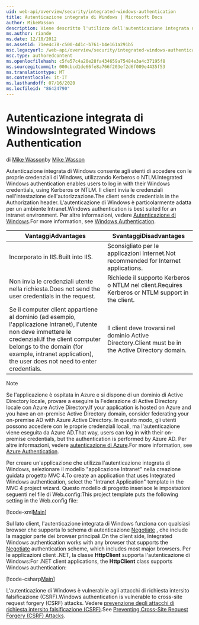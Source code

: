 ```yaml
---
uid: web-api/overview/security/integrated-windows-authentication
title: Autenticazione integrata di Windows | Microsoft Docs
author: MikeWasson
description: Viene descritto l'utilizzo dell'autenticazione integrata di Windows in API Web ASP.NET.
ms.author: riande
ms.date: 12/18/2012
ms.assetid: 71ee4c78-c500-4d1c-b761-b4e161a291b5
msc.legacyurl: /web-api/overview/security/integrated-windows-authentication
msc.type: authoredcontent
ms.openlocfilehash: c5fe57c4a20e28fa434659a75484e3a4c37195f8
ms.sourcegitcommit: 000cbcd1de66fe8a766f203ef2d6f009e4435f53
ms.translationtype: MT
ms.contentlocale: it-IT
ms.lasthandoff: 07/16/2020
ms.locfileid: "86424790"
---
```

# <a name="integrated-windows-authentication"></a><span data-ttu-id="82f40-103">Autenticazione integrata di Windows</span><span class="sxs-lookup"><span data-stu-id="82f40-103">Integrated Windows Authentication</span></span>

<span data-ttu-id="82f40-104">di [Mike Wasson](https://github.com/MikeWasson)</span><span class="sxs-lookup"><span data-stu-id="82f40-104">by [Mike Wasson](https://github.com/MikeWasson)</span></span>

<span data-ttu-id="82f40-105">Autenticazione integrata di Windows consente agli utenti di accedere con le proprie credenziali di Windows, utilizzando Kerberos o NTLM.</span><span class="sxs-lookup"><span data-stu-id="82f40-105">Integrated Windows authentication enables users to log in with their Windows credentials, using Kerberos or NTLM.</span></span> <span data-ttu-id="82f40-106">Il client invia le credenziali nell'intestazione dell'autorizzazione.</span><span class="sxs-lookup"><span data-stu-id="82f40-106">The client sends credentials in the Authorization header.</span></span> <span data-ttu-id="82f40-107">L'autenticazione di Windows è particolarmente adatta per un ambiente Intranet.</span><span class="sxs-lookup"><span data-stu-id="82f40-107">Windows authentication is best suited for an intranet environment.</span></span> <span data-ttu-id="82f40-108">Per altre informazioni, vedere [Autenticazione di Windows](https://www.iis.net/configreference/system.webserver/security/authentication/windowsauthentication).</span><span class="sxs-lookup"><span data-stu-id="82f40-108">For more information, see [Windows Authentication](https://www.iis.net/configreference/system.webserver/security/authentication/windowsauthentication).</span></span>

| <span data-ttu-id="82f40-109">Vantaggi</span><span class="sxs-lookup"><span data-stu-id="82f40-109">Advantages</span></span> | <span data-ttu-id="82f40-110">Svantaggi</span><span class="sxs-lookup"><span data-stu-id="82f40-110">Disadvantages</span></span> |
| --- | --- |
| <span data-ttu-id="82f40-111">Incorporato in IIS.</span><span class="sxs-lookup"><span data-stu-id="82f40-111">Built into IIS.</span></span> | <span data-ttu-id="82f40-112">Sconsigliato per le applicazioni Internet.</span><span class="sxs-lookup"><span data-stu-id="82f40-112">Not recommended for Internet applications.</span></span> | 
| <span data-ttu-id="82f40-113">Non invia le credenziali utente nella richiesta.</span><span class="sxs-lookup"><span data-stu-id="82f40-113">Does not send the user credentials in the request.</span></span> | <span data-ttu-id="82f40-114">Richiede il supporto Kerberos o NTLM nel client.</span><span class="sxs-lookup"><span data-stu-id="82f40-114">Requires Kerberos or NTLM support in the client.</span></span> |
| <span data-ttu-id="82f40-115">Se il computer client appartiene al dominio (ad esempio, l'applicazione Intranet), l'utente non deve immettere le credenziali.</span><span class="sxs-lookup"><span data-stu-id="82f40-115">If the client computer belongs to the domain (for example, intranet application), the user does not need to enter credentials.</span></span> | <span data-ttu-id="82f40-116">Il client deve trovarsi nel dominio Active Directory.</span><span class="sxs-lookup"><span data-stu-id="82f40-116">Client must be in the Active Directory domain.</span></span> |

> [!NOTE]
> <span data-ttu-id="82f40-117">Se l'applicazione è ospitata in Azure e si dispone di un dominio di Active Directory locale, provare a eseguire la Federazione di Active Directory locale con Azure Active Directory.</span><span class="sxs-lookup"><span data-stu-id="82f40-117">If your application is hosted on Azure and you have an on-premise Active Directory domain, consider federating your on-premise AD with Azure Active Directory.</span></span> <span data-ttu-id="82f40-118">In questo modo, gli utenti possono accedere con le proprie credenziali locali, ma l'autenticazione viene eseguita da Azure AD.</span><span class="sxs-lookup"><span data-stu-id="82f40-118">That way, users can log in with their on-premise credentials, but the authentication is performed by Azure AD.</span></span> <span data-ttu-id="82f40-119">Per altre informazioni, vedere [autenticazione di Azure](../../../visual-studio/overview/2012/windows-azure-authentication.md).</span><span class="sxs-lookup"><span data-stu-id="82f40-119">For more information, see [Azure Authentication](../../../visual-studio/overview/2012/windows-azure-authentication.md).</span></span>

<span data-ttu-id="82f40-120">Per creare un'applicazione che utilizza l'autenticazione integrata di Windows, selezionare il modello "applicazione Intranet" nella creazione guidata progetto MVC 4.</span><span class="sxs-lookup"><span data-stu-id="82f40-120">To create an application that uses Integrated Windows authentication, select the "Intranet Application" template in the MVC 4 project wizard.</span></span> <span data-ttu-id="82f40-121">Questo modello di progetto inserisce le impostazioni seguenti nel file di Web.config:</span><span class="sxs-lookup"><span data-stu-id="82f40-121">This project template puts the following setting in the Web.config file:</span></span>

[!code-xml[Main](integrated-windows-authentication/samples/sample1.xml)]

<span data-ttu-id="82f40-122">Sul lato client, l'autenticazione integrata di Windows funziona con qualsiasi browser che supporta lo schema di autenticazione [Negotiate](http://www.ietf.org/rfc/rfc4559.txt) , che include la maggior parte dei browser principali.</span><span class="sxs-lookup"><span data-stu-id="82f40-122">On the client side, Integrated Windows authentication works with any browser that supports the [Negotiate](http://www.ietf.org/rfc/rfc4559.txt) authentication scheme, which includes most major browsers.</span></span> <span data-ttu-id="82f40-123">Per le applicazioni client .NET, la classe **HttpClient** supporta l'autenticazione di Windows:</span><span class="sxs-lookup"><span data-stu-id="82f40-123">For .NET client applications, the **HttpClient** class supports Windows authentication:</span></span>

[!code-csharp[Main](integrated-windows-authentication/samples/sample2.cs)]

<span data-ttu-id="82f40-124">L'autenticazione di Windows è vulnerabile agli attacchi di richiesta intersito falsificazione (CSRF).</span><span class="sxs-lookup"><span data-stu-id="82f40-124">Windows authentication is vulnerable to cross-site request forgery (CSRF) attacks.</span></span> <span data-ttu-id="82f40-125">Vedere [prevenzione degli attacchi di richiesta intersito falsificazione (CSRF)](preventing-cross-site-request-forgery-csrf-attacks.md).</span><span class="sxs-lookup"><span data-stu-id="82f40-125">See [Preventing Cross-Site Request Forgery (CSRF) Attacks](preventing-cross-site-request-forgery-csrf-attacks.md).</span></span>
